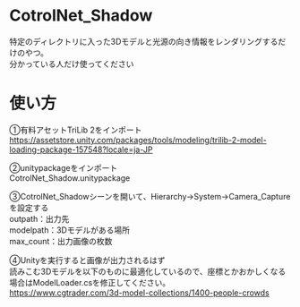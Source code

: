 # CotrolNet_Shadow
特定のディレクトリに入った3Dモデルと光源の向き情報をレンダリングするだけのやつ。<br>
分かっている人だけ使ってください

# 使い方
①有料アセットTriLib 2をインポート<br>
https://assetstore.unity.com/packages/tools/modeling/trilib-2-model-loading-package-157548?locale=ja-JP<br>

②unitypackageをインポート<br>
CotrolNet_Shadow.unitypackage<br>

③CotrolNet_Shadowシーンを開いて、Hierarchy→System→Camera_Captureを設定する<br>
outpath：出力先<br>
modelpath：3Dモデルがある場所<br>
max_count：出力画像の枚数<br>

④Unityを実行すると画像が出力されるはず<br>
読みこむ3Dモデルを以下のものに最適化しているので、座標とかおかしくなる場合はModelLoader.csを修正してください。<br>
https://www.cgtrader.com/3d-model-collections/1400-people-crowds
